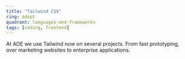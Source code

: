 ```yaml
---
title: "Tailwind CSS"
ring: adopt
quadrant: languages-and-frameworks
tags: [coding, frontend]
---
```


At AOE we use Tailwind now on several projects. From fast prototyping, over marketing websites to enterprise applications.
